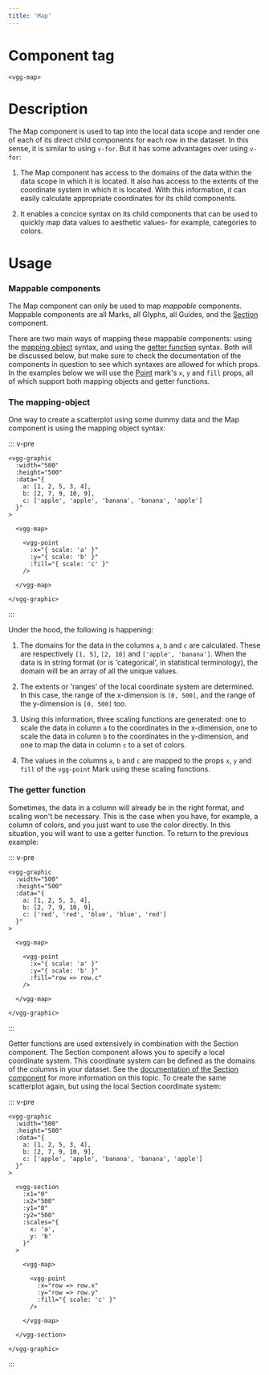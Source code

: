 ```yaml
---
title: 'Map'
---
```


# Component tag

`<vgg-map>`

# Description

The Map component is used to tap into the local data scope and render one
of each of its direct child components for each row in the dataset. In this sense,
it is similar to using `v-for`. But it has some advantages over using `v-for`:

1. The Map component has access to the domains of the data within the data scope
in which it is located. It also has access to the extents of the coordinate system
in which it is located. With this information, it can easily calculate appropriate
coordinates for its child components.

2. It enables a concice syntax on its child components that can be used to quickly
map data values to aesthetic values- for example, categories to colors.

# Usage

### Mappable components

The Map component can only be used to map _mappable_ components. Mappable components
are all Marks, all Glyphs, all Guides, and the [Section](./section.md) component.

There are two main ways of mapping these mappable components: using the [mapping
object](#the-mapping-object) syntax, and using the [getter function](#the-getter-function)
syntax. Both will be discussed below, but make sure to check the documentation
of the components in question to see which syntaxes are allowed for which props.
In the examples below we will use the [Point](../marks/point.md) mark's `x`, `y`
and `fill` props, all of which support both mapping objects and getter functions.

### The mapping-object

One way to create a scatterplot using some dummy data and the Map component is
using the mapping object syntax:

::: v-pre
```html{14-16}
<vgg-graphic
  :width="500"
  :height="500"
  :data="{
    a: [1, 2, 5, 3, 4],
    b: [2, 7, 9, 10, 9],
    c: ['apple', 'apple', 'banana', 'banana', 'apple']
  }"
>

  <vgg-map>

    <vgg-point
      :x="{ scale: 'a' }"
      :y="{ scale: 'b' }"
      :fill="{ scale: 'c' }"
    />

  </vgg-map>

</vgg-graphic>
```
:::

Under the hood, the following is happening:

1. The domains for the data in the columns `a`, `b` and `c` are calculated.
These are respectively `[1, 5]`, `[2, 10]` and `['apple', 'banana']`. When the data is in
string format (or is 'categorical', in statistical terminology), the domain will
be an array of all the unique values.

2. The extents or 'ranges' of the local coordinate system are determined. In this
case, the range of the x-dimension is `[0, 500]`, and the range of the y-dimension
is `[0, 500]` too.

3. Using this information, three scaling functions are generated: one to scale
the data in column `a` to the coordinates in the x-dimension, one to scale the
data in column `b` to the coordinates in the y-dimension, and one to map the
data in column `c` to a set of colors.

4. The values in the columns `a`, `b` and `c` are mapped to the props `x`, `y` and
`fill` of the `vgg-point` Mark using these scaling functions.

### The getter function

Sometimes, the data in a column will already be in the right format, and scaling
won't be necessary. This is the case when you have, for example, a column of
colors, and you just want to use the color directly. In this situation, you will
want to use a getter function. To return to the previous example:

::: v-pre
```html{7,16}
<vgg-graphic
  :width="500"
  :height="500"
  :data="{
    a: [1, 2, 5, 3, 4],
    b: [2, 7, 9, 10, 9],
    c: ['red', 'red', 'blue', 'blue', 'red']
  }"
>

  <vgg-map>

    <vgg-point
      :x="{ scale: 'a' }"
      :y="{ scale: 'b' }"
      :fill="row => row.c"
    />

  </vgg-map>

</vgg-graphic>
```
:::

Getter functions are used extensively in combination with the Section component.
The Section component allows you to specify a local coordinate system. This
coordinate system can be defined as the domains of the columns in your dataset. See
the [documentation of the Section component](./section.md) for more information on this topic.
To create the same scatterplot again, but using the local Section coordinate
system:

::: v-pre
```html{16-19,25-26}
<vgg-graphic
  :width="500"
  :height="500"
  :data="{
    a: [1, 2, 5, 3, 4],
    b: [2, 7, 9, 10, 9],
    c: ['apple', 'apple', 'banana', 'banana', 'apple']
  }"
>

  <vgg-section
    :x1="0"
    :x2="500"
    :y1="0"
    :y2="500"
    :scales="{
      x: 'a',
      y: 'b'
    }"
  >

    <vgg-map>

      <vgg-point
        :x="row => row.x"
        :y="row => row.y"
        :fill="{ scale: 'c' }"
      />

    </vgg-map>

  </vgg-section>

</vgg-graphic>
```
:::
